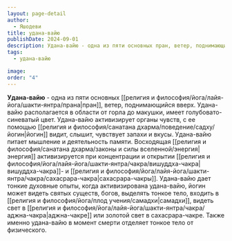 ```yaml
---
layout: page-detail
author:
  - Яшодеви
title: удана-вайю
publishDate: 2024-09-01
description: Удана-вайю - одна из пяти основных пран, ветер, поднимающийся вверх. Удана-вайю располагается в области от горла до макушки, имеет голубовато-синеватый цвет.
tags:
  - удана-вайю

image: 
order: "4"
---
```

**Удана-вайю** - одна из пяти основных [[религия и философия/йога/лайя-йога/шакти-янтра/прана|пран]], ветер, поднимающийся вверх. Удана-вайю располагается в области от горла до макушки, имеет голубовато-синеватый цвет. Удана-вайю активизирует органы чувств, с ее помощью [[религия и философия/санатана дхарма/поведение/садху/йогин|йогин]] видит, слышит, чувствует запахи и вкусы. Удана-вайю питает мышление и деятельность памяти. Восходящая [[религия и философия/санатана дхарма/законы и силы вселенной/энергия|энергия]] активизируется при концентрации и открытии [[религия и философия/йога/лайя-йога/шакти-янтра/чакра/вишуддха-чакра|вишуддха-чакра]]- и [[религия и философия/йога/лайя-йога/шакти-янтра/чакра/сахасрара-чакра|сахасрара-чакры]]. Удана-вайю дает тонкие духовные опыты, когда активизирована удана-вайю, йогин может видеть святых существ, богов, выделять тонкое тело, входить в [[религия и философия/йога/плод учения/самадхи|самадхи]], видеть свет в [[религия и философия/йога/лайя-йога/шакти-янтра/чакра/аджна-чакра|аджна-чакре]] или золотой свет в сахасрара-чакре. Также именно удана-вайю в момент смерти отделяет тонкое тело от физического.

